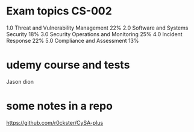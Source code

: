 # Exam topics CS-002
1.0 Threat and Vulnerability Management 22%
2.0 Software and Systems Security 18%
3.0 Security Operations and Monitoring 25%
4.0 Incident Response 22%
5.0 Compliance and Assessment 13%


# udemy course and tests
Jason dion

# some notes in a repo
https://github.com/r0ckster/CySA-plus